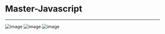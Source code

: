 # Master-Javascript
---
![image](https://github.com/user-attachments/assets/c6b12a5c-cce9-4228-a876-93515b61ee34)
![image](https://github.com/user-attachments/assets/042b8663-1b94-40c1-9e5b-94c609ff7b83)
![image](https://github.com/user-attachments/assets/731e6cd5-8774-423c-b35d-6c04497b5dee)




